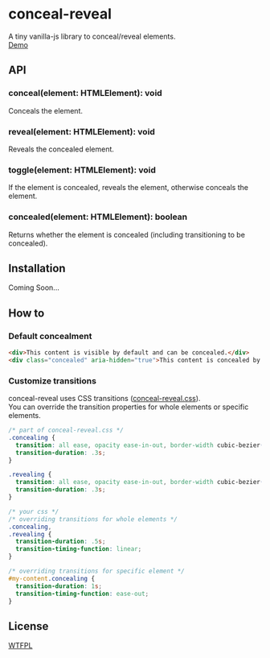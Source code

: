 # conceal-reveal

A tiny vanilla-js library to conceal/reveal elements.  
[Demo](https://luncheon.github.io/conceal-reveal.js/)


## API

### conceal(element: HTMLElement): void

Conceals the element.

### reveal(element: HTMLElement): void

Reveals the concealed element.

### toggle(element: HTMLElement): void

If the element is concealed, reveals the element, otherwise conceals the element.

### concealed(element: HTMLElement): boolean

Returns whether the element is concealed (including transitioning to be concealed).


## Installation

Coming Soon...
<!--
### via [npm](https://www.npmjs.com/package/conceal-reveal) (with a module bundler)

```
$ npm i conceal-reveal
```

```js
import 'conceal-reveal/css/conceal-reveal.min.css'
import { conceal, concealed, reveal, toggle } from 'conceal-reveal'
```

### via CDN ([jsDelivr](https://www.jsdelivr.com/package/npm/conceal-reveal))

```html
<link rel="stylesheet" href="https://cdn.jsdelivr.net/npm/conceal-reveal@0.0.0/css/conceal-reveal.min.css">
<script src="https://cdn.jsdelivr.net/npm/conceal-reveal@0.0.0"></script>
<script>
  const { conceal, concealed, reveal, toggle } = ConcealReveal
</script>
```

or for [modern browsers](https://caniuse.com/#feat=es6-module):

```html
<link rel="stylesheet" href="https://cdn.jsdelivr.net/npm/conceal-reveal@0.0.0/css/conceal-reveal.min.css">
<script type="module">
  import { conceal, concealed, reveal, toggle } from "https://cdn.jsdelivr.net/npm/conceal-reveal@0.0.0/es/conceal-reveal.min.js"
</script>
```
-->

## How to

### Default concealment

```html
<div>This content is visible by default and can be concealed.</div>
<div class="concealed" aria-hidden="true">This content is concealed by default and can be revealed.</div>
```


### Customize transitions

conceal-reveal uses CSS transitions ([conceal-reveal.css](https://github.com/luncheon/conceal-reveal.js/blob/master/src/conceal-reveal.css)).  
You can override the transition properties for whole elements or specific elements.

```css
/* part of conceal-reveal.css */
.concealing {
  transition: all ease, opacity ease-in-out, border-width cubic-bezier(.5, 0, 1, .5);
  transition-duration: .3s;
}

.revealing {
  transition: all ease, opacity ease-in-out, border-width cubic-bezier(0, .5, .5, 1);
  transition-duration: .3s;
}
```

```css
/* your css */
/* overriding transitions for whole elements */
.concealing,
.revealing {
  transition-duration: .5s;
  transition-timing-function: linear;
}

/* overriding transitions for specific element */
#my-content.concealing {
  transition-duration: 1s;
  transition-timing-function: ease-out;
}
```


## License

[WTFPL](http://www.wtfpl.net)
